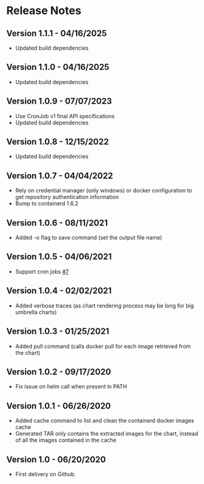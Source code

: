# Release Notes

## Version 1.1.1 - 04/16/2025
* Updated build dependencies

## Version 1.1.0 - 04/16/2025
* Updated build dependencies

## Version 1.0.9 - 07/07/2023
* Use CronJob v1 final API specifications
* Updated build dependencies

## Version 1.0.8 - 12/15/2022
* Updated build dependencies

## Version 1.0.7 - 04/04/2022
* Rely on credential manager (only windows) or docker configuration to get repository authentication information
* Bump to containerd 1.6.2

## Version 1.0.6 - 08/11/2021
* Added -o flag to save command (set the output file name)

## Version 1.0.5 - 04/06/2021
* Support cron jobs [#7](https://github.com/cvila84/helm-image/issues/7)

## Version 1.0.4 - 02/02/2021
* Added verbose traces (as chart rendering process may be long for big umbrella charts)

## Version 1.0.3 - 01/25/2021
* Added pull command (calls docker pull for each image retrieved from the chart)

## Version 1.0.2 - 09/17/2020
* Fix issue on helm call when present in PATH

## Version 1.0.1 - 06/26/2020
* Added cache command to list and clean the containerd docker images cache
* Generated TAR only contains the extracted images for the chart, instead of all the images contained in the cache

## Version 1.0 - 06/20/2020
* First delivery on Github.
